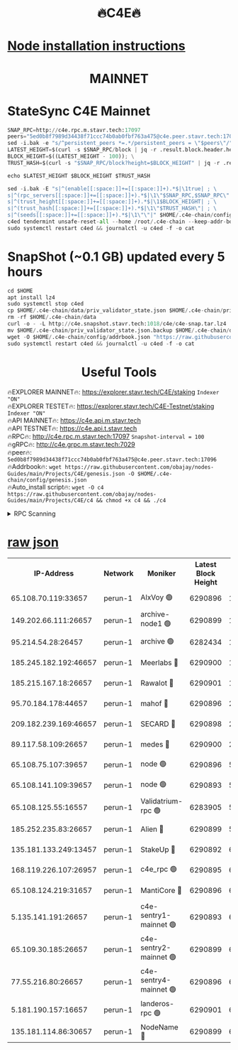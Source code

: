 <h1 align="center"> 🔥C4E🔥</h1>

[Node installation instructions](https://github.com/obajay/nodes-Guides/tree/main/Projects/C4E)
=

<h1 align="center"> MAINNET</h1>

# StateSync C4E Mainnet
```python
SNAP_RPC=http://c4e.rpc.m.stavr.tech:17097
peers="5ed0b8f7989d34438f71ccc74b0ab0fbf763a475@c4e.peer.stavr.tech:17096"
sed -i.bak -e "s/^persistent_peers *=.*/persistent_peers = \"$peers\"/" $HOME/.c4e-chain/config/config.toml
LATEST_HEIGHT=$(curl -s $SNAP_RPC/block | jq -r .result.block.header.height); \
BLOCK_HEIGHT=$((LATEST_HEIGHT - 100)); \
TRUST_HASH=$(curl -s "$SNAP_RPC/block?height=$BLOCK_HEIGHT" | jq -r .result.block_id.hash)

echo $LATEST_HEIGHT $BLOCK_HEIGHT $TRUST_HASH

sed -i.bak -E "s|^(enable[[:space:]]+=[[:space:]]+).*$|\1true| ; \
s|^(rpc_servers[[:space:]]+=[[:space:]]+).*$|\1\"$SNAP_RPC,$SNAP_RPC\"| ; \
s|^(trust_height[[:space:]]+=[[:space:]]+).*$|\1$BLOCK_HEIGHT| ; \
s|^(trust_hash[[:space:]]+=[[:space:]]+).*$|\1\"$TRUST_HASH\"| ; \
s|^(seeds[[:space:]]+=[[:space:]]+).*$|\1\"\"|" $HOME/.c4e-chain/config/config.toml
c4ed tendermint unsafe-reset-all --home /root/.c4e-chain --keep-addr-book
sudo systemctl restart c4ed && journalctl -u c4ed -f -o cat
```
# SnapShot (~0.1 GB) updated every 5 hours
```python
cd $HOME
apt install lz4
sudo systemctl stop c4ed
cp $HOME/.c4e-chain/data/priv_validator_state.json $HOME/.c4e-chain/priv_validator_state.json.backup
rm -rf $HOME/.c4e-chain/data
curl -o - -L http://c4e.snapshot.stavr.tech:1018/c4e/c4e-snap.tar.lz4 | lz4 -c -d - | tar -x -C $HOME/.c4e-chain --strip-components 2
mv $HOME/.c4e-chain/priv_validator_state.json.backup $HOME/.c4e-chain/data/priv_validator_state.json
wget -O $HOME/.c4e-chain/config/addrbook.json "https://raw.githubusercontent.com/obajay/nodes-Guides/main/Projects/C4E/addrbook.json"
sudo systemctl restart c4ed && journalctl -u c4ed -f -o cat
```
 <h1 align="center"> Useful Tools</h1>

🔥EXPLORER MAINNET🔥:  https://explorer.stavr.tech/C4E/staking            `Indexer "ON"` \
🔥EXPLORER TESTET🔥:   https://explorer.stavr.tech/C4E-Testnet/staking     `Indexer "ON"` \
🔥API MAINNET🔥:       https://c4e.api.m.stavr.tech \
🔥API TESTNET🔥:       https://c4e.api.t.stavr.tech \
🔥RPC🔥:               http://c4e.rpc.m.stavr.tech:17097                  `Snapshot-interval = 100` \
🔥gRPC🔥:              http://c4e.grpc.m.stavr.tech:7029 \
🔥peer🔥:              `5ed0b8f7989d34438f71ccc74b0ab0fbf763a475@c4e.peer.stavr.tech:17096` \
🔥Addrbook🔥:    ```wget https://raw.githubusercontent.com/obajay/nodes-Guides/main/Projects/C4E/genesis.json -O $HOME/.c4e-chain/config/genesis.json``` \
🔥Auto_install script🔥: ```wget -O c4 https://raw.githubusercontent.com/obajay/nodes-Guides/main/Projects/C4E/c4 && chmod +x c4 && ./c4```





<details>
<summary>RPC Scanning</summary>

<h2 align="center"> We scan nodes in real time every 4 hours. And we provide the final result of RPC endpoints.
We cannot influence the operation of these nodes in any way. </h2>


```python
If Voting Power is higher than 0 --> then the Node is a validator of the network and may be subject to attack and be a potential threat to the chain.
```
```python
We marked such validators with a red symbol
```

</details>

[raw json](https://rpc-check.c4e.stavr.tech/c4e/rpc-c4e-result.json)
=



<table><tr><th>IP-Address</th><th>Network</th><th>Moniker</th><th>Latest Block Height</th><th>Earliest Block Height</th><th>Catching Up</th><th>Tx Index</th><th>Voting Power</th><th>Scan Time</th></tr><tr><td>65.108.70.119:33657</td><td>perun-1</td><td>AlxVoy 🟢</td><td>6290896</td><td>1</td><td>False</td><td>on</td><td>0</td><td>2023-12-15T00:52:22.516099452UTC</td></tr><tr><td>149.202.66.111:26657</td><td>perun-1</td><td>archive-node1 🟢</td><td>6290899</td><td>1</td><td>False</td><td>on</td><td>0</td><td>2023-12-15T00:52:38.162690165UTC</td></tr><tr><td>95.214.54.28:26457</td><td>perun-1</td><td>archive 🟢</td><td>6282434</td><td>1</td><td>False</td><td>on</td><td>0</td><td>2023-12-15T00:52:44.105046247UTC</td></tr><tr><td>185.245.182.192:46657</td><td>perun-1</td><td>Meerlabs 🔴</td><td>6290900</td><td>1051501</td><td>False</td><td>on</td><td>493550</td><td>2023-12-15T00:52:43.787196437UTC</td></tr><tr><td>185.215.167.18:26657</td><td>perun-1</td><td>Rawalot 🔴</td><td>6290901</td><td>1090501</td><td>False</td><td>on</td><td>579034</td><td>2023-12-15T00:52:55.944614414UTC</td></tr><tr><td>95.70.184.178:44657</td><td>perun-1</td><td>mahof 🔴</td><td>6290896</td><td>2342001</td><td>False</td><td>off</td><td>1357006</td><td>2023-12-15T00:52:21.693643825UTC</td></tr><tr><td>209.182.239.169:46657</td><td>perun-1</td><td>SECARD 🔴</td><td>6290898</td><td>2616101</td><td>False</td><td>off</td><td>675729</td><td>2023-12-15T00:52:35.806578339UTC</td></tr><tr><td>89.117.58.109:26657</td><td>perun-1</td><td>medes 🔴</td><td>6290900</td><td>2826001</td><td>False</td><td>off</td><td>471345</td><td>2023-12-15T00:52:50.598520537UTC</td></tr><tr><td>65.108.75.107:39657</td><td>perun-1</td><td>node 🟢</td><td>6290896</td><td>5198801</td><td>False</td><td>on</td><td>0</td><td>2023-12-15T00:52:24.871272090UTC</td></tr><tr><td>65.108.141.109:39657</td><td>perun-1</td><td>node 🟢</td><td>6290893</td><td>5303301</td><td>False</td><td>on</td><td>0</td><td>2023-12-15T00:52:08.301943577UTC</td></tr><tr><td>65.108.125.55:16557</td><td>perun-1</td><td>Validatrium-rpc 🟢</td><td>6283905</td><td>5551301</td><td>False</td><td>on</td><td>0</td><td>2023-12-15T00:52:53.140160169UTC</td></tr><tr><td>185.252.235.83:26657</td><td>perun-1</td><td>Alien 🔴</td><td>6290899</td><td>5736001</td><td>False</td><td>on</td><td>380508</td><td>2023-12-15T00:52:39.018524241UTC</td></tr><tr><td>135.181.133.249:13457</td><td>perun-1</td><td>StakeUp 🔴</td><td>6290892</td><td>6015001</td><td>False</td><td>on</td><td>1357007</td><td>2023-12-15T00:52:00.843899614UTC</td></tr><tr><td>168.119.226.107:26957</td><td>perun-1</td><td>c4e_rpc 🟢</td><td>6290895</td><td>6190895</td><td>False</td><td>on</td><td>0</td><td>2023-12-15T00:52:14.792104797UTC</td></tr><tr><td>65.108.124.219:31657</td><td>perun-1</td><td>MantiCore 🔴</td><td>6290896</td><td>6190896</td><td>False</td><td>off</td><td>837624</td><td>2023-12-15T00:52:21.266167867UTC</td></tr><tr><td>5.135.141.191:26657</td><td>perun-1</td><td>c4e-sentry1-mainnet 🟢</td><td>6290893</td><td>6198001</td><td>False</td><td>on</td><td>0</td><td>2023-12-15T00:52:05.206684886UTC</td></tr><tr><td>65.109.30.185:26657</td><td>perun-1</td><td>c4e-sentry2-mainnet 🟢</td><td>6290899</td><td>6238301</td><td>False</td><td>on</td><td>0</td><td>2023-12-15T00:52:43.482371350UTC</td></tr><tr><td>77.55.216.80:26657</td><td>perun-1</td><td>c4e-sentry4-mainnet 🟢</td><td>6290896</td><td>6241001</td><td>False</td><td>on</td><td>0</td><td>2023-12-15T00:52:22.085207763UTC</td></tr><tr><td>5.181.190.157:16657</td><td>perun-1</td><td>landeros-rpc 🟢</td><td>6290901</td><td>6278001</td><td>False</td><td>on</td><td>0</td><td>2023-12-15T00:52:55.553956828UTC</td></tr><tr><td>135.181.114.86:30657</td><td>perun-1</td><td>NodeName 🔴</td><td>6290899</td><td>6284301</td><td>False</td><td>off</td><td>333717</td><td>2023-12-15T00:52:38.556709549UTC</td></tr></table>

